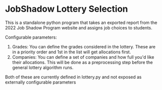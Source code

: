 # JobShadow Lottery Selection
This is a standalone python program that takes an exported report from the 2022 Job Shadow Program website and assigns job choices to students.

Configurable parameters:
  1) Grades: You can define the grades considered in the lottery. These are in a priority order and 1st in the list will get allocations first.
  2) Companies: You can define a set of companies and how full you'd like their allocations. This will be done as a preprocessing step before the 
     general lottery algorithm runs.
     
 Both of these are currently defined in lottery.py and not exposed as externally configurable parameters
 
